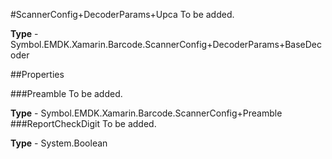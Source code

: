 #ScannerConfig+DecoderParams+Upca
To be added.

**Type** - Symbol.EMDK.Xamarin.Barcode.ScannerConfig+DecoderParams+BaseDecoder

##Properties

###Preamble
To be added.

**Type** - Symbol.EMDK.Xamarin.Barcode.ScannerConfig+Preamble
###ReportCheckDigit
To be added.

**Type** - System.Boolean


